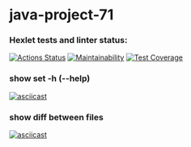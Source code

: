 # java-project-71

### Hexlet tests and linter status:
[![Actions Status](https://github.com/Denis-Shakhurov/java-project-71/actions/workflows/hexlet-check.yml/badge.svg)](https://github.com/Denis-Shakhurov/java-project-71/actions)
[![Maintainability](https://api.codeclimate.com/v1/badges/b2c8c5147c642df541c0/maintainability)](https://codeclimate.com/github/Denis-Shakhurov/java-project-71/maintainability)
[![Test Coverage](https://api.codeclimate.com/v1/badges/b2c8c5147c642df541c0/test_coverage)](https://codeclimate.com/github/Denis-Shakhurov/java-project-71/test_coverage)


### show set -h (--help)
[![asciicast]({https://ru.paste.pics/R4TAP}.svg)]({https://ru.paste.pics/R4TAP}) 

### show diff between files
[![asciicast]({https://ru.paste.pics/R5959}.svg)]({https://ru.paste.pics/R5959})